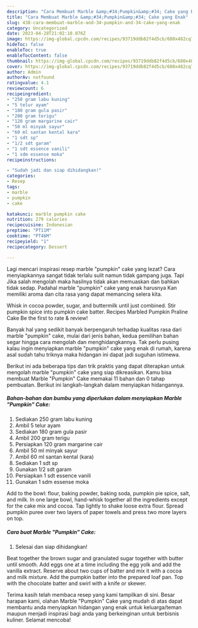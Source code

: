 ```yaml
---
description: "Cara Membuat Marble &amp;#34;Pumpkin&amp;#34; Cake yang Enak"
title: "Cara Membuat Marble &amp;#34;Pumpkin&amp;#34; Cake yang Enak"
slug: 438-cara-membuat-marble-and-34-pumpkin-and-34-cake-yang-enak
category: Uncategorized
date: 2023-04-28T21:02:10.076Z
image: https://img-global.cpcdn.com/recipes/93719ddb82f4d5cb/680x482cq70/marble-pumpkin-cake-foto-resep-utama.jpg
hideToc: false
enableToc: true
enableTocContent: false
thumbnail: https://img-global.cpcdn.com/recipes/93719ddb82f4d5cb/680x482cq70/marble-pumpkin-cake-foto-resep-utama.jpg
cover: https://img-global.cpcdn.com/recipes/93719ddb82f4d5cb/680x482cq70/marble-pumpkin-cake-foto-resep-utama.jpg
author: Admin
authorAv: notfound
ratingvalue: 4.1
reviewcount: 6
recipeingredient:
- "250 gram labu kuning"
- "5 telur ayam"
- "180 gram gula pasir"
- "200 gram terigu"
- "120 gram margarine cair"
- "50 ml minyak sayur"
- "60 ml santan kental kara"
- "1 sdt sp"
- "1/2 sdt garam"
- "1 sdt essence vanili"
- "1 sdm essense moka"
recipeinstructions:

- "Sudah jadi dan siap dihidangkan!"
categories:
- Resep
tags:
- marble
- pumpkin
- cake

katakunci: marble pumpkin cake 
nutrition: 279 calories
recipecuisine: Indonesian
preptime: "PT11M"
cooktime: "PT46M"
recipeyield: "1"
recipecategory: Dessert

---
```



Lagi mencari inspirasi resep marble &#34;pumpkin&#34; cake yang lezat? Cara menyiapkannya sangat tidak terlalu sulit namun tidak gampang juga. Tapi Jika salah mengolah maka hasilnya tidak akan memuaskan dan bahkan tidak sedap. Padahal marble &#34;pumpkin&#34; cake yang enak harusnya Kan memiliki aroma dan cita rasa yang dapat memancing selera kita.


Whisk in cocoa powder, sugar, and buttermilk until just combined. Stir pumpkin spice into pumpkin cake batter. Recipes Marbled Pumpkin Praline Cake Be the first to rate &amp; review!

Banyak hal yang sedikit banyak berpengaruh terhadap kualitas rasa dari marble &#34;pumpkin&#34; cake, mulai dari jenis bahan, kedua pemilihan bahan segar hingga cara mengolah dan menghidangkannya. Tak perlu pusing kalau ingin menyiapkan marble &#34;pumpkin&#34; cake yang enak di rumah, karena asal sudah tahu triknya maka hidangan ini dapat jadi suguhan istimewa.


Berikut ini ada beberapa tips dan trik praktis yang dapat diterapkan untuk mengolah marble &#34;pumpkin&#34; cake yang siap dikreasikan. Kamu bisa membuat Marble &#34;Pumpkin&#34; Cake memakai 11 bahan dan 0 tahap pembuatan. Berikut ini langkah-langkah dalam menyiapkan hidangannya.

<!--inarticleads1-->

##### Bahan-bahan dan bumbu yang diperlukan dalam menyiapkan Marble &#34;Pumpkin&#34; Cake:

1. Sediakan 250 gram labu kuning
1. Ambil 5 telur ayam
1. Sediakan 180 gram gula pasir
1. Ambil 200 gram terigu
1. Persiapkan 120 gram margarine cair
1. Ambil 50 ml minyak sayur
1. Ambil 60 ml santan kental (kara)
1. Sediakan 1 sdt sp
1. Gunakan 1/2 sdt garam
1. Persiapkan 1 sdt essence vanili
1. Gunakan 1 sdm essense moka


Add to the bowl: flour, baking powder, baking soda, pumpkin pie spice, salt, and milk. In one large bowl, hand-whisk together all the ingredients except for the cake mix and cocoa. Tap lightly to shake loose extra flour. Spread pumpkin puree over two layers of paper towels and press two more layers on top. 

<!--inarticleads2-->

##### Cara buat Marble &#34;Pumpkin&#34; Cake:


1. Selesai dan siap dihidangkan!

Beat together the brown sugar and granulated sugar together with butter until smooth. Add eggs one at a time including the egg yolk and add the vanilla extract. Reserve about two cups of batter and mix it with a cocoa and milk mixture. Add the pumpkin batter into the prepared loaf pan. Top with the chocolate batter and swirl with a knife or skewer. 

Terima kasih telah membaca resep yang kami tampilkan di sini. Besar harapan kami, olahan Marble &#34;Pumpkin&#34; Cake yang mudah di atas dapat membantu anda menyiapkan hidangan yang enak untuk keluarga/teman maupun menjadi inspirasi bagi anda yang berkeinginan untuk berbisnis kuliner. Selamat mencoba!
